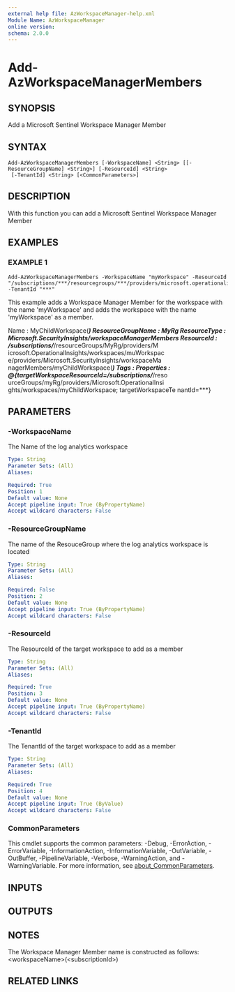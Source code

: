 ```yaml
---
external help file: AzWorkspaceManager-help.xml
Module Name: AzWorkspaceManager
online version:
schema: 2.0.0
---
```


# Add-AzWorkspaceManagerMembers

## SYNOPSIS
Add a Microsoft Sentinel Workspace Manager Member

## SYNTAX

```
Add-AzWorkspaceManagerMembers [-WorkspaceName] <String> [[-ResourceGroupName] <String>] [-ResourceId] <String>
 [-TenantId] <String> [<CommonParameters>]
```

## DESCRIPTION
With this function you can add a Microsoft Sentinel Workspace Manager Member

## EXAMPLES

### EXAMPLE 1
```
Add-AzWorkspaceManagerMembers -WorkspaceName "myWorkspace" -ResourceId "/subscriptions/***/resourcegroups/***/providers/microsoft.operationalinsights/workspaces/myWorkspace" -TenantId "***"
```

This example adds a Workspace Manager Member for the workspace with the name 'myWorkspace' and adds the workspace with the name 'myWorkspace' as a member.

Name              : MyChildWorkspace(***)
ResourceGroupName : MyRg
ResourceType      : Microsoft.SecurityInsights/workspaceManagerMembers
ResourceId        : /subscriptions/***/resourceGroups/MyRg/providers/M
                    icrosoft.OperationalInsights/workspaces/muWorkspac
                    e/providers/Microsoft.SecurityInsights/workspaceMa
                    nagerMembers/myChildWorkspace(***)
Tags              : 
Properties        : @{targetWorkspaceResourceId=/subscriptions/***/reso
                    urceGroups/myRg/providers/Microsoft.OperationalInsi
                    ghts/workspaces/myChildWorkspace; targetWorkspaceTe
                    nantId=***}

## PARAMETERS

### -WorkspaceName
The Name of the log analytics workspace

```yaml
Type: String
Parameter Sets: (All)
Aliases:

Required: True
Position: 1
Default value: None
Accept pipeline input: True (ByPropertyName)
Accept wildcard characters: False
```

### -ResourceGroupName
The name of the ResouceGroup where the log analytics workspace is located

```yaml
Type: String
Parameter Sets: (All)
Aliases:

Required: False
Position: 2
Default value: None
Accept pipeline input: True (ByPropertyName)
Accept wildcard characters: False
```

### -ResourceId
The ResourceId of the target workspace to add as a member

```yaml
Type: String
Parameter Sets: (All)
Aliases:

Required: True
Position: 3
Default value: None
Accept pipeline input: True (ByPropertyName)
Accept wildcard characters: False
```

### -TenantId
The TenantId of the target workspace to add as a member

```yaml
Type: String
Parameter Sets: (All)
Aliases:

Required: True
Position: 4
Default value: None
Accept pipeline input: True (ByValue)
Accept wildcard characters: False
```

### CommonParameters
This cmdlet supports the common parameters: -Debug, -ErrorAction, -ErrorVariable, -InformationAction, -InformationVariable, -OutVariable, -OutBuffer, -PipelineVariable, -Verbose, -WarningAction, and -WarningVariable. For more information, see [about_CommonParameters](http://go.microsoft.com/fwlink/?LinkID=113216).

## INPUTS

## OUTPUTS

## NOTES
The Workspace Manager Member name is constructed as follows: \<workspaceName\>(\<subscriptionId\>)

## RELATED LINKS
